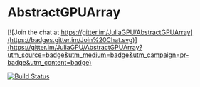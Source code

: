 # AbstractGPUArray

[![Join the chat at https://gitter.im/JuliaGPU/AbstractGPUArray](https://badges.gitter.im/Join%20Chat.svg)](https://gitter.im/JuliaGPU/AbstractGPUArray?utm_source=badge&utm_medium=badge&utm_campaign=pr-badge&utm_content=badge)

[![Build Status](https://travis-ci.org/SimonDanisch/AbstractGPUArray.jl.svg?branch=master)](https://travis-ci.org/SimonDanisch/AbstractGPUArray.jl)
